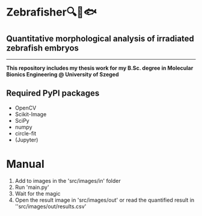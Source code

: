 # Zebrafisher🔍🦓🐟
## Quantitative morphological analysis of irradiated zebrafish embryos
____
**This repository includes my thesis work for my B.Sc. degree in Molecular Bionics Engineering @ University of Szeged**

## Required PyPI packages
- OpenCV
- Scikit-Image
- SciPy
- numpy
- circle-fit
- (Jupyter)

# Manual
1. Add to images in the 'src/images/in' folder
2. Run 'main.py'
3. Wait for the magic
4. Open the result image in 'src/images/out' or read the quantified result in ''src/images/out/results.csv'